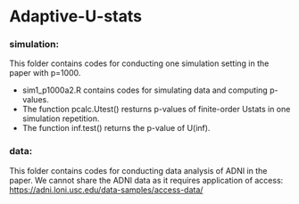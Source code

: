 # Adaptive-U-stats

### simulation: 
This folder contains codes for conducting one simulation setting in the paper with p=1000. 

- sim1_p1000a2.R contains codes for simulating data and computing p-values.
- The function pcalc.Utest() resturns p-values of finite-order Ustats in one simulation repetition.
- The function inf.test() returns the p-value of U(inf). 

### data: 
This folder contains codes for conducting data analysis of ADNI in the paper. We cannot share the ADNI data as it requires application of access: https://adni.loni.usc.edu/data-samples/access-data/
